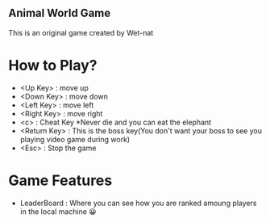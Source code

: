 ## Animal World Game

This is an original game created by Wet-nat

# How to Play?


 - \<Up Key> : move up
 - \<Down Key> : move down
 - \<Left Key> : move left
 - \<Right Key> : move right
 - \<c> : Cheat Key  *Never die and you can eat the elephant
 - \<Return Key> : This is the boss key(You don't want your boss to see you playing video game during work)
 - \<Esc> : Stop the game
   
# Game Features

 - LeaderBoard : Where you can see how you are ranked amoung players in the local machine :grinning:
